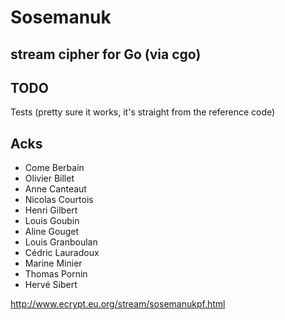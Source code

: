 # Sosemanuk
## stream cipher for Go (via cgo)

## TODO

Tests (pretty sure it works, it's straight from the reference code)


## Acks

 - Come Berbain
 - Olivier Billet
 - Anne Canteaut
 - Nicolas Courtois
 - Henri Gilbert
 - Louis Goubin
 - Aline Gouget
 - Louis Granboulan
 - Cédric Lauradoux
 - Marine Minier
 - Thomas Pornin
 - Hervé Sibert

http://www.ecrypt.eu.org/stream/sosemanukpf.html
